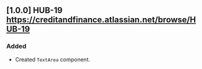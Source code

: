 ## [1.0.0] HUB-19 https://creditandfinance.atlassian.net/browse/HUB-19
### Added
- Created `TextArea` component.
